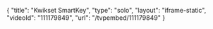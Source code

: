 {
    "title": "Kwikset SmartKey",
    "type": "solo",
    "layout": "iframe-static",
    "videoId": "111179849",
    "url": "\/tvpembed\/111179849"
}